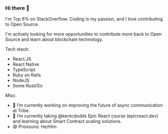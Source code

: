### Hi there 👋

I'm Top 6% on StackOverflow. Coding is my passion, and I love contributing to Open Source.

I'm actively looking for more opportunities to contribute more back to Open Source and learn about blockchain technology.

Tech stack:
  - React.JS
  - React Native
  - TypeScript
  - Ruby on Rails
  - NodeJS
  - Some Rust/Go

Misc:
- 🔭 I’m currently working on improving the future of async communication at Tribe.
- 🌱 I’m currently taking @kentcdodds Epic React course (epicreact.dev) and learning about Smart Contract scaling solutions.
- 😄 Pronouns: He/Him

<!--
**kennym/kennym** is a ✨ _special_ ✨ repository because its `README.md` (this file) appears on your GitHub profile.

Here are some ideas to get you started:

- 🔭 I’m currently working on ...
- 🌱 I’m currently learning ...
- 👯 I’m looking to collaborate on ...
- 🤔 I’m looking for help with ...
- 💬 Ask me about ...
- 📫 How to reach me: ...
- 😄 Pronouns: ...
- ⚡ Fun fact: ...
-->
